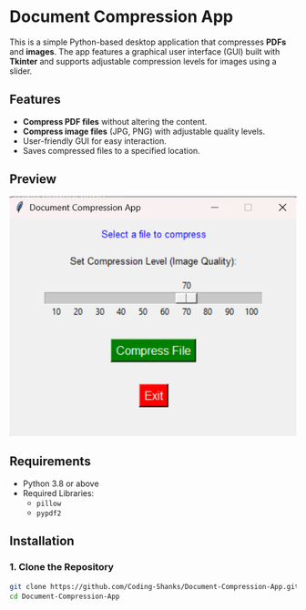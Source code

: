# Document Compression App

This is a simple Python-based desktop application that compresses **PDFs** and **images**. The app features a graphical user interface (GUI) built with **Tkinter** and supports adjustable compression levels for images using a slider.

## Features
- **Compress PDF files** without altering the content.
- **Compress image files** (JPG, PNG) with adjustable quality levels.
- User-friendly GUI for easy interaction.
- Saves compressed files to a specified location.

## Preview
![App Screenshot](screenshot_placeholder.png)

## Requirements
- Python 3.8 or above
- Required Libraries:
  - `pillow`
  - `pypdf2`

## Installation

### 1. Clone the Repository
```bash
git clone https://github.com/Coding-Shanks/Document-Compression-App.git
cd Document-Compression-App
